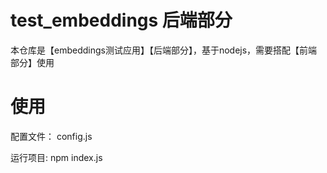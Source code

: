 # test_embeddings 后端部分

本仓库是【embeddings测试应用】【后端部分】，基于nodejs，需要搭配【前端部分】使用

# 使用

配置文件：
config.js

运行项目:
npm index.js

